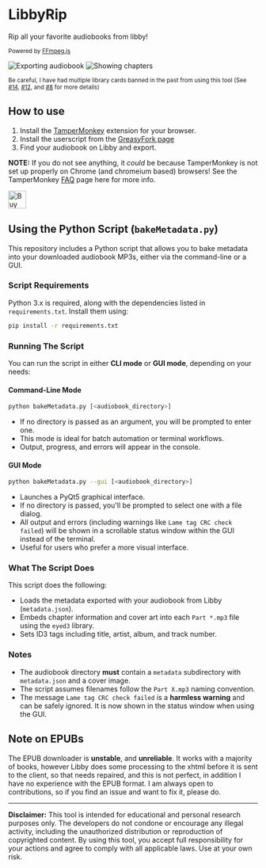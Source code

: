 # LibbyRip

Rip all your favorite audiobooks from libby! 

<sup> Powered by [FFmpeg.js](https://github.com/PsychedelicPalimpsest/FFmpeg-js) </sup>

![Exporting audiobook](imgs/export.png)
![Showing chapters](imgs/chapters.png)

<sup>Be careful, I have had multiple library cards banned in the past from using this tool (See [#14](https://github.com/PsychedelicPalimpsest/LibbyRip/issues/14), [#12](https://github.com/PsychedelicPalimpsest/LibbyRip/issues/12), and [#8](https://github.com/PsychedelicPalimpsest/LibbyRip/issues/8) for more details) </sup>


## How to use

1. Install the [TamperMonkey](https://www.tampermonkey.net/) extension for your browser.
2. Install the userscript from the [GreasyFork page](https://greasyfork.org/en/scripts/498782-libregrab)
3. Find your audiobook on Libby and export.

**NOTE:** If you do not see anything, it _could_ be because TamperMonkey is not set up properly on Chrome (and chromeium based) browsers! See the TamperMonkey [FAQ](https://www.tampermonkey.net/faq.php#Q209) page here for more info.

<a href='https://ko-fi.com/V7V81BFLAH' target='_blank'><img height='36' style='border:0px;height:36px;' src='https://storage.ko-fi.com/cdn/kofi6.png?v=6' border='0' alt='Buy Me a Coffee at ko-fi.com' /></a>


## Using the Python Script (`bakeMetadata.py`)

This repository includes a Python script that allows you to bake metadata into your downloaded audiobook MP3s, either via the command-line or a GUI.

### Script Requirements

Python 3.x is required, along with the dependencies listed in `requirements.txt`. Install them using:

```bash
pip install -r requirements.txt
```

### Running The Script

You can run the script in either **CLI mode** or **GUI mode**, depending on your needs:

#### Command-Line Mode

```bash
python bakeMetadata.py [<audiobook_directory>]
```

- If no directory is passed as an argument, you will be prompted to enter one.
- This mode is ideal for batch automation or terminal workflows.
- Output, progress, and errors will appear in the console.

#### GUI Mode

```bash
python bakeMetadata.py --gui [<audiobook_directory>]
```

- Launches a PyQt5 graphical interface.
- If no directory is passed, you'll be prompted to select one with a file dialog.
- All output and errors (including warnings like `Lame tag CRC check failed`) will be shown in a scrollable status window within the GUI instead of the terminal.
- Useful for users who prefer a more visual interface.

### What The Script Does

This script does the following:
- Loads the metadata exported with your audiobook from Libby (`metadata.json`).
- Embeds chapter information and cover art into each `Part *.mp3` file using the `eyed3` library.
- Sets ID3 tags including title, artist, album, and track number.

### Notes

- The audiobook directory **must** contain a `metadata` subdirectory with `metadata.json` and a cover image.
- The script assumes filenames follow the `Part X.mp3` naming convention.
- The message `Lame tag CRC check failed` is a **harmless warning** and can be safely ignored. It is now shown in the status window when using the GUI.

## Note on EPUBs
The EPUB downloader is **unstable**, and **unreliable**. It works with a majority of books, however Libby does some processing to the xhtml before it is sent to the client, so that needs repaired, and this is not perfect, in addition I have no experience with the EPUB format. I am always open to contributions, so if you find an issue and want to fix it, please do.


<hr>



**Disclaimer:** This tool is intended for educational and personal research purposes only. The developers do not condone or encourage any illegal activity, including the unauthorized distribution or reproduction of copyrighted content. By using this tool, you accept full responsibility for your actions and agree to comply with all applicable laws. Use at your own risk.
